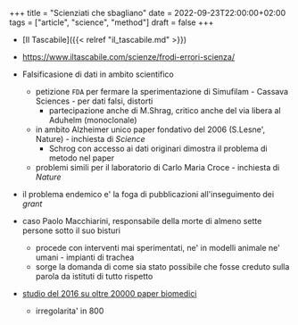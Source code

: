 +++
title = "Scienziati che sbagliano"
date = 2022-09-23T22:00:00+02:00
tags = ["article", "science", "method"]
draft = false
+++

-   [Il Tascabile]({{< relref "il_tascabile.md" >}})
-   <https://www.iltascabile.com/scienze/frodi-errori-scienza/>

-   Falsificasione di dati in ambito scientifico
    -   petizione `FDA` per fermare la sperimentazione di Simufilam - Cassava Sciences - per dati falsi, distorti
        -   partecipazione anche di M.Shrag, critico anche del via libera al Aduhelm (monoclonale)
    -   in ambito Alzheimer unico paper fondativo del 2006 (S.Lesne', Nature) - inchiesta di _Science_
        -   Schrog con accesso ai dati originari dimostra il problema di metodo nel paper
    -   problemi simili per il laboratorio di Carlo Maria Croce - inchiesta di _Nature_
-   il problema endemico e' la foga di pubblicazioni all'inseguimento dei _grant_
-   caso Paolo Macchiarini, responsabile della morte di almeno sette persone sotto il suo bisturi
    -   procede con interventi mai sperimentati, ne' in modelli animale ne' umani - impianti di trachea
    -   sorge la domanda di come sia stato possibile che fosse creduto sulla parola da istituti di tutto rispetto
-   [studio del 2016 su oltre 20000 paper biomedici](https://journals.asm.org/doi/full/10.1128/mbio.00809-16)
    -   irregolarita' in 800
